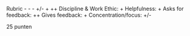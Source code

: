 
Rubric	- -	-	+/-	+	++
Discipline & Work Ethic: +
Helpfulness: +
Asks for feedback: ++
Gives feedback: +
Concentration/focus: +/-

25 punten